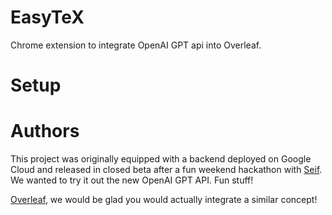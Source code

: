 # EasyTeX
Chrome extension to integrate OpenAI GPT api into Overleaf.

# Setup

# Authors
This project was originally equipped with a backend deployed on Google Cloud and released in closed beta after a fun weekend hackathon with [Seif](https://github.com/vateseif). We wanted to try it out the new OpenAI GPT API. Fun stuff!

[Overleaf](https://www.overleaf.com), we would be glad you would actually integrate a similar concept!
